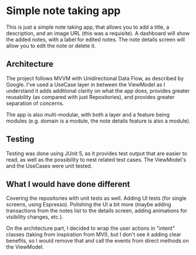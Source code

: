# Simple note taking app
This is just a simple note taking app, that allows you to add a title, a description, and an image URL (this was a requisite).
A dashboard will show the added notes, with a label for edited notes.
The note details screen will allow you to edit the note or delete it.

## Architecture
The project follows MVVM with Unidirectional Data Flow, as described by Google.
I've used a UseCase layer in between the ViewModel as I understand it adds additional clarity on what the app does, provides greater reusability (as compared with just Repositories), and provides greater separation of concerns.

The app is also multi-modular, with both a layer and a feature being modules (e.g. domain is a module, the note details feature is also a module).

## Testing
Testing was done using JUnit 5, as it provides test output that are easier to read, as well as the possibility to nest related test cases.
The ViewModel's and the UseCases were unit tested.

## What I would have done different
Covering the repositories with unit tests as well.
Adding UI tests (for single screens, using Espresso).
Polishing the UI a bit more (maybe adding transactions from the notes list to the details screen, adding animations for visibility changes, etc.).

On the architecture part, I decided to wrap the user actions in "intent" classes (taking from inspiration from MVI), but I don't see it adding clear benefits, so I would remove that and call the events from direct methods on the ViewModel.
